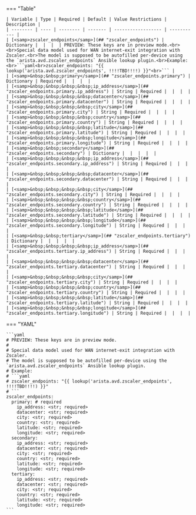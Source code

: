 <!--
  ~ Copyright (c) 2024 Arista Networks, Inc.
  ~ Use of this source code is governed by the Apache License 2.0
  ~ that can be found in the LICENSE file.
  -->
=== "Table"

    | Variable | Type | Required | Default | Value Restrictions | Description |
    | -------- | ---- | -------- | ------- | ------------------ | ----------- |
    | [<samp>zscaler_endpoints</samp>](## "zscaler_endpoints") | Dictionary |  |  |  | PREVIEW: These keys are in preview mode.<br><br>Special data model used for WAN internet-exit integration with Zscaler.<br>The model is supposed to be autofilled per-device using the `arista.avd.zscaler_endpoints` Ansible lookup plugin.<br>Example:<br>```yaml<br>zscaler_endpoints: "{{ lookup('arista.avd.zscaler_endpoints', !!!!TBD!!!!) }}"<br>``` |
    | [<samp>&nbsp;&nbsp;primary</samp>](## "zscaler_endpoints.primary") | Dictionary | Required |  |  |  |
    | [<samp>&nbsp;&nbsp;&nbsp;&nbsp;ip_address</samp>](## "zscaler_endpoints.primary.ip_address") | String | Required |  |  |  |
    | [<samp>&nbsp;&nbsp;&nbsp;&nbsp;datacenter</samp>](## "zscaler_endpoints.primary.datacenter") | String | Required |  |  |  |
    | [<samp>&nbsp;&nbsp;&nbsp;&nbsp;city</samp>](## "zscaler_endpoints.primary.city") | String | Required |  |  |  |
    | [<samp>&nbsp;&nbsp;&nbsp;&nbsp;country</samp>](## "zscaler_endpoints.primary.country") | String | Required |  |  |  |
    | [<samp>&nbsp;&nbsp;&nbsp;&nbsp;latitude</samp>](## "zscaler_endpoints.primary.latitude") | String | Required |  |  |  |
    | [<samp>&nbsp;&nbsp;&nbsp;&nbsp;longitude</samp>](## "zscaler_endpoints.primary.longitude") | String | Required |  |  |  |
    | [<samp>&nbsp;&nbsp;secondary</samp>](## "zscaler_endpoints.secondary") | Dictionary |  |  |  |  |
    | [<samp>&nbsp;&nbsp;&nbsp;&nbsp;ip_address</samp>](## "zscaler_endpoints.secondary.ip_address") | String | Required |  |  |  |
    | [<samp>&nbsp;&nbsp;&nbsp;&nbsp;datacenter</samp>](## "zscaler_endpoints.secondary.datacenter") | String | Required |  |  |  |
    | [<samp>&nbsp;&nbsp;&nbsp;&nbsp;city</samp>](## "zscaler_endpoints.secondary.city") | String | Required |  |  |  |
    | [<samp>&nbsp;&nbsp;&nbsp;&nbsp;country</samp>](## "zscaler_endpoints.secondary.country") | String | Required |  |  |  |
    | [<samp>&nbsp;&nbsp;&nbsp;&nbsp;latitude</samp>](## "zscaler_endpoints.secondary.latitude") | String | Required |  |  |  |
    | [<samp>&nbsp;&nbsp;&nbsp;&nbsp;longitude</samp>](## "zscaler_endpoints.secondary.longitude") | String | Required |  |  |  |
    | [<samp>&nbsp;&nbsp;tertiary</samp>](## "zscaler_endpoints.tertiary") | Dictionary |  |  |  |  |
    | [<samp>&nbsp;&nbsp;&nbsp;&nbsp;ip_address</samp>](## "zscaler_endpoints.tertiary.ip_address") | String | Required |  |  |  |
    | [<samp>&nbsp;&nbsp;&nbsp;&nbsp;datacenter</samp>](## "zscaler_endpoints.tertiary.datacenter") | String | Required |  |  |  |
    | [<samp>&nbsp;&nbsp;&nbsp;&nbsp;city</samp>](## "zscaler_endpoints.tertiary.city") | String | Required |  |  |  |
    | [<samp>&nbsp;&nbsp;&nbsp;&nbsp;country</samp>](## "zscaler_endpoints.tertiary.country") | String | Required |  |  |  |
    | [<samp>&nbsp;&nbsp;&nbsp;&nbsp;latitude</samp>](## "zscaler_endpoints.tertiary.latitude") | String | Required |  |  |  |
    | [<samp>&nbsp;&nbsp;&nbsp;&nbsp;longitude</samp>](## "zscaler_endpoints.tertiary.longitude") | String | Required |  |  |  |

=== "YAML"

    ```yaml
    # PREVIEW: These keys are in preview mode.
    #
    # Special data model used for WAN internet-exit integration with Zscaler.
    # The model is supposed to be autofilled per-device using the `arista.avd.zscaler_endpoints` Ansible lookup plugin.
    # Example:
    # ```yaml
    # zscaler_endpoints: "{{ lookup('arista.avd.zscaler_endpoints', !!!!TBD!!!!) }}"
    # ```
    zscaler_endpoints:
      primary: # required
        ip_address: <str; required>
        datacenter: <str; required>
        city: <str; required>
        country: <str; required>
        latitude: <str; required>
        longitude: <str; required>
      secondary:
        ip_address: <str; required>
        datacenter: <str; required>
        city: <str; required>
        country: <str; required>
        latitude: <str; required>
        longitude: <str; required>
      tertiary:
        ip_address: <str; required>
        datacenter: <str; required>
        city: <str; required>
        country: <str; required>
        latitude: <str; required>
        longitude: <str; required>
    ```

